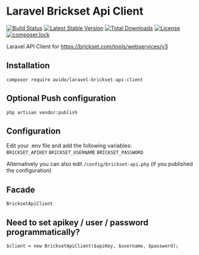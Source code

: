 # Laravel Brickset Api Client
[![Build Status](https://travis-ci.org/avido/LaravelBricksetApiClient.svg?branch=master)](https://travis-ci.org/avido/LaravelBricksetApiClient)
[![Latest Stable Version](https://poser.pugx.org/avido/LaravelBricksetApiClient/v/stable)](https://packagist.org/packages/avido/LaravelBricksetApiClient)
[![Total Downloads](https://poser.pugx.org/avido/LaravelBricksetApiClient/downloads)](https://packagist.org/packages/avido/LaravelBricksetApiClient)
[![License](https://poser.pugx.org/avido/LaravelBricksetApiClient/license)](https://packagist.org/packages/avido/LaravelBricksetApiClient)
[![composer.lock](https://poser.pugx.org/avido/LaravelBricksetApiClient/composerlock)](https://packagist.org/packages/avido/LaravelBricksetApiClient)





Laravel API Client for https://brickset.com/tools/webservices/v3
## Installation
`composer require avido/laravel-brickset-api-client`

## Optional Push configuration
`php artisan vendor:publish`

## Configuration
Edit your .env file and add the following variables:\
`BRICKSET_APIKEY`
`BRICKSET_USERNAME`
`BRICKSET_PASSWORD`

Alternatively you can also edit `/config/brickset-api.php` (if you published the configuration)

## Facade
`BricksetApiClient`

## Need to set apikey / user / password programmatically?
```
$client = new BricksetApiClient($apiKey, $username, $password);
```
